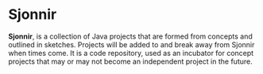 # Sjonnir

**Sjonnir**, is a collection of Java projects that are formed from concepts and outlined in sketches.
Projects will be added to and break away from Sjonnir when times come.
It is a code repository, used as an incubator for concept projects that may or may not become an independent project in the future.